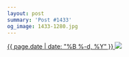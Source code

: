 ```yaml
---
layout: post
summary: 'Post #1433'
og_image: 1433-1280.jpg
---
```


<p>
 <time>
  <a href="/1433">
   {{ page.date | date: "%B %-d, %Y" }}
  </a>
 </time>
 <a href="/1433">
  <img data-taken="8/18/2021" sizes="(min-width: 700px) 50vw, calc(100vw - 2rem)" src="{{ site.assets_url }}/1433-640.jpg" srcset="{{ site.assets_url }}/1433-320.jpg 320w, {{ site.assets_url }}/1433-640.jpg 640w, {{ site.assets_url }}/1433-960.jpg 960w, {{ site.assets_url }}/1433-1280.jpg 1280w"/>
 </a>
</p>
